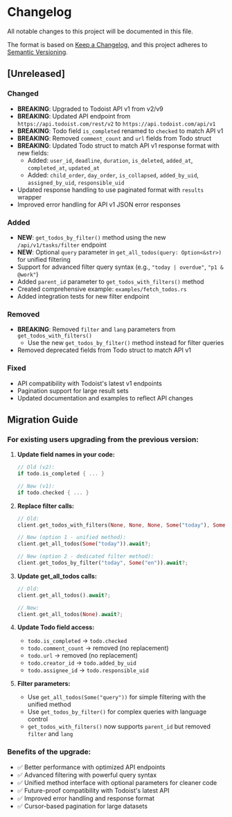 # Changelog

All notable changes to this project will be documented in this file.

The format is based on [Keep a Changelog](https://keepachangelog.com/en/1.0.0/),
and this project adheres to [Semantic Versioning](https://semver.org/spec/v2.0.0.html).

## [Unreleased]

### Changed
- **BREAKING**: Upgraded to Todoist API v1 from v2/v9
- **BREAKING**: Updated API endpoint from `https://api.todoist.com/rest/v2` to `https://api.todoist.com/api/v1`
- **BREAKING**: Todo field `is_completed` renamed to `checked` to match API v1
- **BREAKING**: Removed `comment_count` and `url` fields from Todo struct
- **BREAKING**: Updated Todo struct to match API v1 response format with new fields:
  - Added: `user_id`, `deadline`, `duration`, `is_deleted`, `added_at`, `completed_at`, `updated_at`
  - Added: `child_order`, `day_order`, `is_collapsed`, `added_by_uid`, `assigned_by_uid`, `responsible_uid`
- Updated response handling to use paginated format with `results` wrapper
- Improved error handling for API v1 JSON error responses

### Added
- **NEW**: `get_todos_by_filter()` method using the new `/api/v1/tasks/filter` endpoint
- **NEW**: Optional `query` parameter in `get_all_todos(query: Option<&str>)` for unified filtering
- Support for advanced filter query syntax (e.g., `"today | overdue"`, `"p1 & @work"`)
- Added `parent_id` parameter to `get_todos_with_filters()` method
- Created comprehensive example: `examples/fetch_todos.rs`
- Added integration tests for new filter endpoint

### Removed
- **BREAKING**: Removed `filter` and `lang` parameters from `get_todos_with_filters()`
  - Use the new `get_todos_by_filter()` method instead for filter queries
- Removed deprecated fields from Todo struct to match API v1

### Fixed
- API compatibility with Todoist's latest v1 endpoints
- Pagination support for large result sets
- Updated documentation and examples to reflect API changes

## Migration Guide

### For existing users upgrading from the previous version:

1. **Update field names in your code:**
   ```rust
   // Old (v2):
   if todo.is_completed { ... }
   
   // New (v1):
   if todo.checked { ... }
   ```

2. **Replace filter calls:**
   ```rust
   // Old:
   client.get_todos_with_filters(None, None, None, Some("today"), Some("en"), None).await?;
   
   // New (option 1 - unified method):
   client.get_all_todos(Some("today")).await?;
   
   // New (option 2 - dedicated filter method):
   client.get_todos_by_filter("today", Some("en")).await?;
   ```

3. **Update get_all_todos calls:**
   ```rust
   // Old:
   client.get_all_todos().await?;
   
   // New:
   client.get_all_todos(None).await?;
   ```

3. **Update Todo field access:**
   - `todo.is_completed` → `todo.checked`
   - `todo.comment_count` → removed (no replacement)
   - `todo.url` → removed (no replacement)
   - `todo.creator_id` → `todo.added_by_uid`
   - `todo.assignee_id` → `todo.responsible_uid`

4. **Filter parameters:**
   - Use `get_all_todos(Some("query"))` for simple filtering with the unified method
   - Use `get_todos_by_filter()` for complex queries with language control
   - `get_todos_with_filters()` now supports `parent_id` but removed `filter` and `lang`

### Benefits of the upgrade:
- ✅ Better performance with optimized API endpoints
- ✅ Advanced filtering with powerful query syntax
- ✅ Unified method interface with optional parameters for cleaner code
- ✅ Future-proof compatibility with Todoist's latest API
- ✅ Improved error handling and response format
- ✅ Cursor-based pagination for large datasets